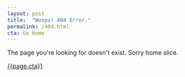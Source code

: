 ```yaml
---
layout: post
title:  "Woops! 404 Error."
permalink: /404.html
cta: Go Home
---
```


<p class="text-center">The page you're looking for doesn't exist. Sorry home slice. </p>

<a class="btn btn-project" href="{{site.url}}">{{page.cta}}</a>